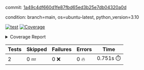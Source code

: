 commit: [1a49c4df660d1fe87fbd65ed3b25e7db04320a0d](https://github.com/rcmdnk/python-template/tree/1a49c4df660d1fe87fbd65ed3b25e7db04320a0d)

condition: branch=main, os=ubuntu-latest, python_version=3.10

[![test](https://github.com/rcmdnk/python-template/actions/workflows/test.yml/badge.svg)](https://github.com/rcmdnk/python-template/actions/runs/14432228455)
<a href="https://github.com/rcmdnk/python-template/blob/1a49c4df660d1fe87fbd65ed3b25e7db04320a0d/README.md"><img alt="Coverage" src="https://img.shields.io/badge/Coverage-100%25-brightgreen.svg" /></a><details><summary>Coverage Report </summary><table><tr><th>File</th><th>Stmts</th><th>Miss</th><th>Cover</th></tr><tbody><tr><td><b>TOTAL</b></td><td><b>4</b></td><td><b>0</b></td><td><b>100%</b></td></tr></tbody></table></details>

| Tests | Skipped | Failures | Errors | Time |
| ----- | ------- | -------- | -------- | ------------------ |
| 2 | 0 :zzz: | 0 :x: | 0 :fire: | 0.751s :stopwatch: |


